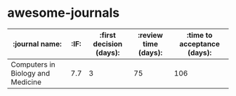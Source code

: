 # awesome-journals


| :journal name: | :IF: | :first decision (days): | :review time (days): | :time to acceptance (days): |
|---------|---------|---------|---------|---------|
| Computers in Biology and Medicine | 7.7 | 3 | 75 | 106 |
